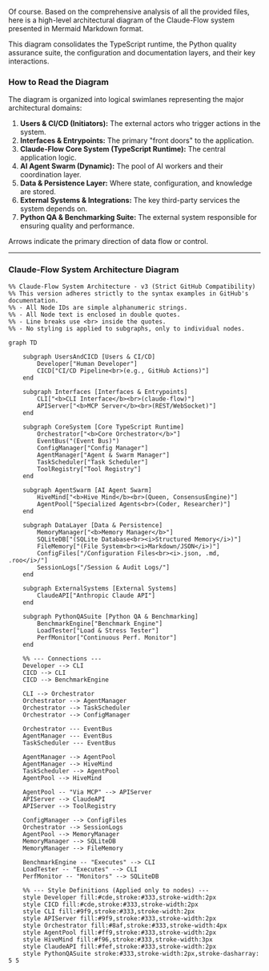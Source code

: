 Of course. Based on the comprehensive analysis of all the provided files, here is a high-level architectural diagram of the Claude-Flow system presented in Mermaid Markdown format.

This diagram consolidates the TypeScript runtime, the Python quality assurance suite, the configuration and documentation layers, and their key interactions.

### **How to Read the Diagram**

The diagram is organized into logical swimlanes representing the major architectural domains:

1.  **Users & CI/CD (Initiators):** The external actors who trigger actions in the system.
2.  **Interfaces & Entrypoints:** The primary "front doors" to the application.
3.  **Claude-Flow Core System (TypeScript Runtime):** The central application logic.
4.  **AI Agent Swarm (Dynamic):** The pool of AI workers and their coordination layer.
5.  **Data & Persistence Layer:** Where state, configuration, and knowledge are stored.
6.  **External Systems & Integrations:** The key third-party services the system depends on.
7.  **Python QA & Benchmarking Suite:** The external system responsible for ensuring quality and performance.

Arrows indicate the primary direction of data flow or control.

***

### **Claude-Flow System Architecture Diagram**

```mermaid
%% Claude-Flow System Architecture - v3 (Strict GitHub Compatibility)
%% This version adheres strictly to the syntax examples in GitHub's documentation.
%% - All Node IDs are simple alphanumeric strings.
%% - All Node text is enclosed in double quotes.
%% - Line breaks use <br> inside the quotes.
%% - No styling is applied to subgraphs, only to individual nodes.

graph TD

    subgraph UsersAndCICD [Users & CI/CD]
        Developer["Human Developer"]
        CICD["CI/CD Pipeline<br>(e.g., GitHub Actions)"]
    end

    subgraph Interfaces [Interfaces & Entrypoints]
        CLI["<b>CLI Interface</b><br>(claude-flow)"]
        APIServer["<b>MCP Server</b><br>(REST/WebSocket)"]
    end

    subgraph CoreSystem [Core TypeScript Runtime]
        Orchestrator["<b>Core Orchestrator</b>"]
        EventBus("(Event Bus)")
        ConfigManager["Config Manager"]
        AgentManager["Agent & Swarm Manager"]
        TaskScheduler["Task Scheduler"]
        ToolRegistry["Tool Registry"]
    end

    subgraph AgentSwarm [AI Agent Swarm]
        HiveMind["<b>Hive Mind</b><br>(Queen, ConsensusEngine)"]
        AgentPool["Specialized Agents<br>(Coder, Researcher)"]
    end
    
    subgraph DataLayer [Data & Persistence]
        MemoryManager["<b>Memory Manager</b>"]
        SQLiteDB["(SQLite Database<br><i>Structured Memory</i>)"]
        FileMemory["(File System<br><i>Markdown/JSON</i>)"]
        ConfigFiles["/Configuration Files<br><i>.json, .md, .roo</i>/"]
        SessionLogs["/Session & Audit Logs/"]
    end
    
    subgraph ExternalSystems [External Systems]
        ClaudeAPI["Anthropic Claude API"]
    end

    subgraph PythonQASuite [Python QA & Benchmarking]
        BenchmarkEngine["Benchmark Engine"]
        LoadTester["Load & Stress Tester"]
        PerfMonitor["Continuous Perf. Monitor"]
    end

    %% --- Connections ---
    Developer --> CLI
    CICD --> CLI
    CICD --> BenchmarkEngine

    CLI --> Orchestrator
    Orchestrator --> AgentManager
    Orchestrator --> TaskScheduler
    Orchestrator --> ConfigManager
    
    Orchestrator --- EventBus
    AgentManager --- EventBus
    TaskScheduler --- EventBus
    
    AgentManager --> AgentPool
    AgentManager --> HiveMind
    TaskScheduler --> AgentPool
    AgentPool --> HiveMind

    AgentPool -- "Via MCP" --> APIServer
    APIServer --> ClaudeAPI
    APIServer --> ToolRegistry
    
    ConfigManager --> ConfigFiles
    Orchestrator --> SessionLogs
    AgentPool --> MemoryManager
    MemoryManager --> SQLiteDB
    MemoryManager --> FileMemory

    BenchmarkEngine -- "Executes" --> CLI
    LoadTester -- "Executes" --> CLI
    PerfMonitor -- "Monitors" --> SQLiteDB

    %% --- Style Definitions (Applied only to nodes) ---
    style Developer fill:#cde,stroke:#333,stroke-width:2px
    style CICD fill:#cde,stroke:#333,stroke-width:2px
    style CLI fill:#9f9,stroke:#333,stroke-width:2px
    style APIServer fill:#9f9,stroke:#333,stroke-width:2px
    style Orchestrator fill:#8af,stroke:#333,stroke-width:4px
    style AgentPool fill:#ff9,stroke:#333,stroke-width:2px
    style HiveMind fill:#f96,stroke:#333,stroke-width:3px
    style ClaudeAPI fill:#fef,stroke:#333,stroke-width:2px
    style PythonQASuite stroke:#333,stroke-width:2px,stroke-dasharray: 5 5

```
